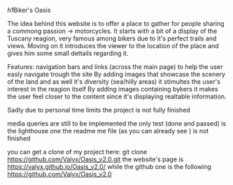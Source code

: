 *h1*Biker's Oasis

The idea behind this website is to offer a place to gather for people sharing a commong passion -> motorcycles. It starts with a bit of a display of the Tuscany reagion, very famous among bikers due to it's perfect trails and views. Moving on it introduces the viewer to the location of the place and gives him some small dettails regarding it.

Features: navigation bars and links (across the main page) to help the user easly navigate trough the site
By adding images that showcase the scenery of the land and as well it's diversity (sea/hilly areas) it stimultes the user's interest in the reagion itself
By adding images containing bykers it makes the user feel closer to the content since it's displaying realtable information.

Sadly due to personal time limits the project is not fully finished

media queries are still to be implemented 
the only test (done and passed) is the lighthouse one
the readme me file (as you can already see ) is not finished

you can get a clone of my project here: git clone https://github.com/Valyx/Oasis_v2.0.git
the website's page is https://valyx.github.io/Oasis_v2.0/
while the github one is the following https://github.com/Valyx/Oasis_v2.0

